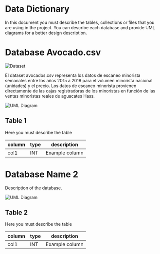 # Data Dictionary

In this document you must describe the tables, collections or files that you are using in the project. You can describe each database and provide UML diagrams for a better design description.

# Database Avocado.csv

![Dataset](https://drive.google.com/uc?export=view&id=1ugpRfZ7DXMLZPpATxvtZfCUIMv871b0s)

El dataset avocados.csv representa los datos de escaneo minorista semanales entre los años 2015 a 2018 para el volumen minorista nacional (unidades) y el precio. Los datos de escaneo minorista provienen directamente de las cajas registradoras de los minoristas en función de las ventas minoristas reales de aguacates Hass.

![UML Diagram](/file/uml/database1)


## Table 1

Here you must describe the table

| column | type | description |
| --- | --- | --- |
| col1 | INT | Example column |

# Database Name 2

Description of the database.

![UML Diagram](/file/uml/database1)

## Table 2

Here you must describe the table

| column | type | description |
| --- | --- | --- |
| col1 | INT | Example column |
